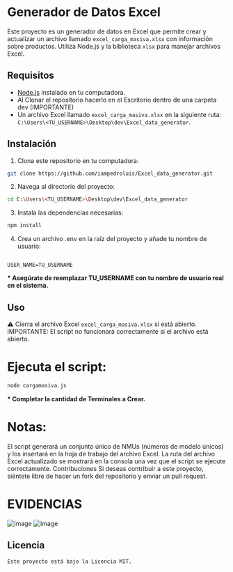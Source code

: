 
# Generador de Datos Excel

Este proyecto es un generador de datos en Excel que permite crear y actualizar un archivo llamado `excel_carga_masiva.xlsx` con información sobre productos. Utiliza Node.js y la biblioteca `xlsx` para manejar archivos Excel.

## Requisitos

- [Node.js](https://nodejs.org/) instalado en tu computadora.
- Al Clonar el repositorio hacerlo en el Escritorio dentro de una carpeta dev (IMPORTANTE)
- Un archivo Excel llamado `excel_carga_masiva.xlsx` en la siguiente ruta: `C:\Users\<TU_USERNAME>\Desktop\dev\Excel_data_generator`.

## Instalación

1. Clona este repositorio en tu computadora:

```bash
git clone https://github.com/iampedroluis/Excel_data_generator.git
```

2. Navega al directorio del proyecto:

```bash
cd C:\Users\<TU_USERNAME>\Desktop\dev\Excel_data_generator
````

3. Instala las dependencias necesarias:

```bash
npm install
```

4. Crea un archivo .env en la raíz del proyecto y añade tu nombre de usuario:

```code

USER_NAME=TU_USERNAME

````

__* Asegúrate de reemplazar TU_USERNAME con tu nombre de usuario real en el sistema.__

## Uso

⚠  Cierra el archivo Excel `excel_carga_masiva.xlsx` si está abierto. IMPORTANTE: El script no funcionará correctamente si el archivo está abierto.

# Ejecuta el script:

```bash
node cargamasiva.js
```
__* Completar la cantidad de Terminales a Crear.__




# Notas:
El script generará un conjunto único de NMUs (números de modelo únicos) y los insertará en la hoja de trabajo del archivo Excel.
La ruta del archivo Excel actualizado se mostrará en la consola una vez que el script se ejecute correctamente.
Contribuciones
Si deseas contribuir a este proyecto, siéntete libre de hacer un fork del repositorio y enviar un pull request.





# EVIDENCIAS
![image](https://github.com/user-attachments/assets/ca444743-9c32-47cf-ba5c-dfa97b5c78b4)
![image](https://github.com/user-attachments/assets/9202c4c7-595c-4951-98fe-44a33b3d6cf6)


















## Licencia
`Este proyecto está bajo la Licencia MIT.`





